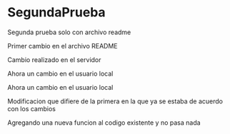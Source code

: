 # SegundaPrueba
Segunda prueba solo con archivo readme


Primer cambio en el archivo README

Cambio realizado en el servidor

Ahora un cambio en el usuario local

Ahora un cambio en el usuario local


Modificacion que difiere de la primera en la que ya se estaba de acuerdo con los cambios




Agregando una nueva funcion al codigo existente y no   pasa nada

